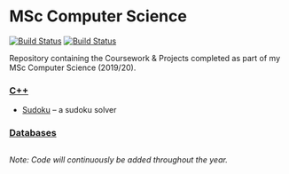 # MSc Computer Science

[![Build Status](https://img.shields.io/badge/languages-C++,_SQL-blue)](https://github.com/louisheery/msc-cs)
[![Build Status](https://img.shields.io/badge/build_status-in_progress-orange)](https://github.com/louisheery/msc-cs)

Repository containing the Coursework &amp; Projects completed as part of my MSc Computer Science (2019/20).

### [C++](cpp)
- [Sudoku](cpp/sudoku) – a sudoku solver

### [Databases](databases)

##
*Note: Code will continuously be added throughout the year.*

